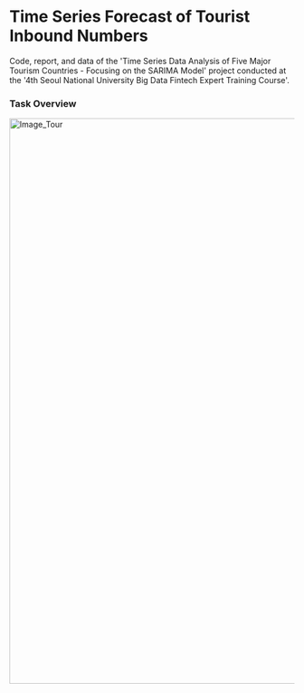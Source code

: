 # Time Series Forecast of Tourist Inbound Numbers

Code, report, and data of the 'Time Series Data Analysis of Five Major Tourism Countries - Focusing on the SARIMA Model' project
conducted at the '4th Seoul National University Big Data Fintech Expert Training Course'.

### Task Overview
<img width="1000" alt="Image_Tour" src="https://user-images.githubusercontent.com/89120612/215260319-6256125a-9fe3-49ef-96a8-81b2c9a717eb.png">
